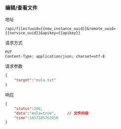 ### 编辑/查看文件

地址

```
/api/files?uuid={{new_instance_uuid}}&remote_uuid={{service_uuid}}&apikey={{apikey}}
```

请求方式

```
PUT
Content-Type: application/json; charset=utf-8
```

请求参数

```json
{
    "target":"eula.txt"
}
```

响应

```json
{
    "status":200,
    "data":"eula=true",     // 文件内容
    "time":1633185763950
}
```